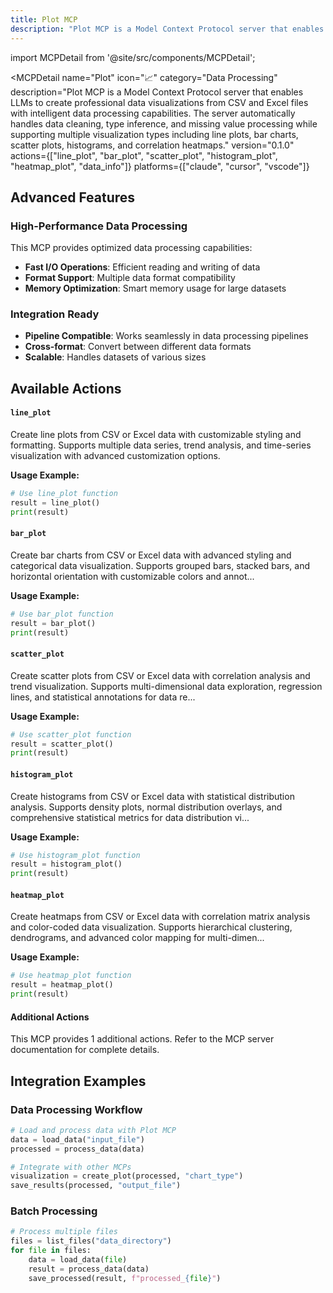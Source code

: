 ```yaml
---
title: Plot MCP
description: "Plot MCP is a Model Context Protocol server that enables LLMs to create professional data visualizations from CSV and Excel files with intelligent data processing capabilities. The server automatically handles data cleaning, type inference, and missing value processing while supporting multiple v..."
---
```


import MCPDetail from '@site/src/components/MCPDetail';

<MCPDetail 
  name="Plot"
  icon="📈"
  category="Data Processing"
  description="Plot MCP is a Model Context Protocol server that enables LLMs to create professional data visualizations from CSV and Excel files with intelligent data processing capabilities. The server automatically handles data cleaning, type inference, and missing value processing while supporting multiple visualization types including line plots, bar charts, scatter plots, histograms, and correlation heatmaps."
  version="0.1.0"
  actions={["line_plot", "bar_plot", "scatter_plot", "histogram_plot", "heatmap_plot", "data_info"]}
  platforms={["claude", "cursor", "vscode"]}
>

## Advanced Features


### High-Performance Data Processing
This MCP provides optimized data processing capabilities:
- **Fast I/O Operations**: Efficient reading and writing of data
- **Format Support**: Multiple data format compatibility
- **Memory Optimization**: Smart memory usage for large datasets

### Integration Ready
- **Pipeline Compatible**: Works seamlessly in data processing pipelines
- **Cross-format**: Convert between different data formats
- **Scalable**: Handles datasets of various sizes


## Available Actions


#### `line_plot`
Create line plots from CSV or Excel data with customizable styling and formatting. Supports multiple data series, trend analysis, and time-series visualization with advanced customization options.

**Usage Example:**
```python
# Use line_plot function
result = line_plot()
print(result)
```


#### `bar_plot`
Create bar charts from CSV or Excel data with advanced styling and categorical data visualization. Supports grouped bars, stacked bars, and horizontal orientation with customizable colors and annot...

**Usage Example:**
```python
# Use bar_plot function
result = bar_plot()
print(result)
```


#### `scatter_plot`
Create scatter plots from CSV or Excel data with correlation analysis and trend visualization. Supports multi-dimensional data exploration, regression lines, and statistical annotations for data re...

**Usage Example:**
```python
# Use scatter_plot function
result = scatter_plot()
print(result)
```


#### `histogram_plot`
Create histograms from CSV or Excel data with statistical distribution analysis. Supports density plots, normal distribution overlays, and comprehensive statistical metrics for data distribution vi...

**Usage Example:**
```python
# Use histogram_plot function
result = histogram_plot()
print(result)
```


#### `heatmap_plot`
Create heatmaps from CSV or Excel data with correlation matrix analysis and color-coded data visualization. Supports hierarchical clustering, dendrograms, and advanced color mapping for multi-dimen...

**Usage Example:**
```python
# Use heatmap_plot function
result = heatmap_plot()
print(result)
```


#### Additional Actions
This MCP provides 1 additional actions. Refer to the MCP server documentation for complete details.


## Integration Examples


### Data Processing Workflow
```python
# Load and process data with Plot MCP
data = load_data("input_file")
processed = process_data(data)

# Integrate with other MCPs
visualization = create_plot(processed, "chart_type")
save_results(processed, "output_file")
```

### Batch Processing
```python
# Process multiple files
files = list_files("data_directory")
for file in files:
    data = load_data(file)
    result = process_data(data)
    save_processed(result, f"processed_{file}")
```


</MCPDetail>
